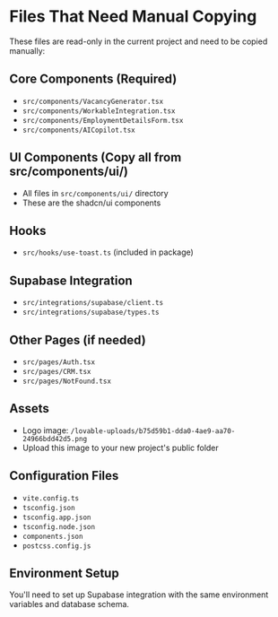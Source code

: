 
# Files That Need Manual Copying

These files are read-only in the current project and need to be copied manually:

## Core Components (Required)
- `src/components/VacancyGenerator.tsx`
- `src/components/WorkableIntegration.tsx`
- `src/components/EmploymentDetailsForm.tsx`
- `src/components/AICopilot.tsx`

## UI Components (Copy all from src/components/ui/)
- All files in `src/components/ui/` directory
- These are the shadcn/ui components

## Hooks
- `src/hooks/use-toast.ts` (included in package)

## Supabase Integration
- `src/integrations/supabase/client.ts`
- `src/integrations/supabase/types.ts`

## Other Pages (if needed)
- `src/pages/Auth.tsx`
- `src/pages/CRM.tsx`
- `src/pages/NotFound.tsx`

## Assets
- Logo image: `/lovable-uploads/b75d59b1-dda0-4ae9-aa70-24966bdd42d5.png`
- Upload this image to your new project's public folder

## Configuration Files
- `vite.config.ts`
- `tsconfig.json`
- `tsconfig.app.json`
- `tsconfig.node.json`
- `components.json`
- `postcss.config.js`

## Environment Setup
You'll need to set up Supabase integration with the same environment variables and database schema.
